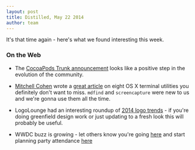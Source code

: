 ```yaml
---
layout: post
title: Distilled, May 22 2014
author: team
---
```


It's that time again - here's what we found interesting this week.

### On the Web

- The [CocoaPods Trunk announcement](http://blog.cocoapods.org/CocoaPods-Trunk/)
  looks like a positive step in the evolution of the community.

- [Mitchell Cohen](https://twitter.com/mitchchn) wrote a
  [great article](http://www.mitchchn.me/2014/os-x-terminal/) on eight
  OS X terminal utilities you definitely don't want to miss. `mdfind`
  and `screencapture` were new to us and we're gonna use them all the
  time.

- LogoLounge had an interesting roundup of
  [2014 logo trends](http://www.logolounge.com/article.asp?aid=lkSf) -
  if you're doing greenfield design work or just updating to a fresh
  look this will probably be useful.

- WWDC buzz is growing - let others know you're going
  [here](http://swinden.com/wwdc-2014-attendee-list/) and start
  planning party attendance [here](http://wwdcparties.com/)
